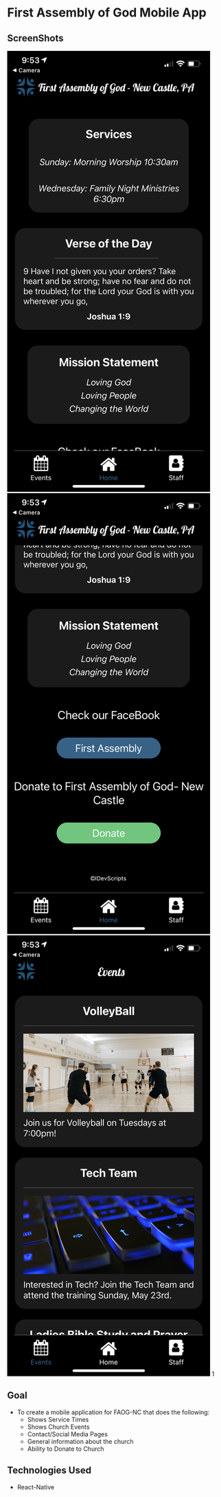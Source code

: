 # First Assembly of God Mobile App

## ScreenShots
![](https://github.com/idesantis91/First-Assembly-ReactNative-App/blob/main/img/Home.PNG)
![](https://github.com/idesantis91/First-Assembly-ReactNative-App/blob/main/img/Home2.PNG)
![](https://github.com/idesantis91/First-Assembly-ReactNative-App/blob/main/img/Events.PNG)
1[](https://github.com/idesantis91/First-Assembly-ReactNative-App/blob/main/img/Staff.PNG)

## Goal 
- To create a mobile application for FAOG-NC that does the following:
  - Shows Service Times
  - Shows Church Events
  - Contact/Social Media Pages
  - General information about the church
  - Ability to Donate to Church

## Technologies Used 
- React-Native
